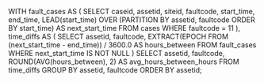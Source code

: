 WITH fault_cases AS (
  SELECT
    caseid,
    assetid,
    siteid,
    faultcode,
    start_time,
    end_time,
    LEAD(start_time) OVER (PARTITION BY assetid, faultcode ORDER BY start_time) AS next_start_time
  FROM cases
  WHERE faultcode = 11
),
time_diffs AS (
  SELECT
    assetid,
    faultcode,
    EXTRACT(EPOCH FROM (next_start_time - end_time)) / 3600.0 AS hours_between
  FROM fault_cases
  WHERE next_start_time IS NOT NULL
)
SELECT
  assetid,
  faultcode,
  ROUND(AVG(hours_between), 2) AS avg_hours_between_hours
FROM time_diffs
GROUP BY assetid, faultcode
ORDER BY assetid;
